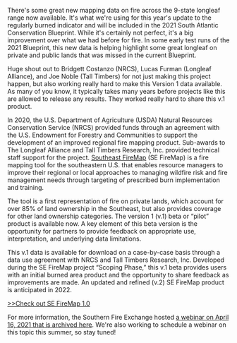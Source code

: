 There's some great new mapping data on fire across the 9-state longleaf range now available. It's what we're using for this year's update to the regularly burned indicator and will be included in the 2021 South Atlantic Conservation Blueprint. While it's certainly not perfect, it's a big improvement over what we had before for fire. In some early test runs of the 2021 Blueprint, this new data is helping highlight some great longleaf on private and public lands that was missed in the current Blueprint.

Huge shout out to Bridgett Costanzo (NRCS), Lucas Furman (Longleaf Alliance), and Joe Noble (Tall Timbers) for not just making this project happen, but also working really hard to make this Version 1 data available. As many of you know, it typically takes many years before projects like this are allowed to release any results. They worked really hard to share this v.1 product.

In 2020, the U.S. Department of Agriculture (USDA) Natural Resources Conservation Service (NRCS) provided funds through an agreement with the U.S. Endowment for Forestry and Communities to support the development of an improved regional fire mapping product. Sub-awards to The Longleaf Alliance and Tall Timbers Research, Inc. provided technical staff support for the project. [Southeast FireMap](https://landscapepartnership.org/key-issues/wildland-fire/fire-mapping/regional-fire-mapping/se-firemap/) (SE FireMap) is a fire mapping tool for the southeastern U.S. that enables resource managers to improve their regional or local approaches to managing wildfire risk and fire management needs through targeting of prescribed burn implementation and training.

The tool is a first representation of fire on private lands, which account for over 85% of land ownership in the Southeast, but also provides coverage for other land ownership categories. The version 1 (v.1) beta or “pilot” product is available now. A key element of this beta version is the opportunity for partners to provide feedback on appropriate use, interpretation, and underlying data limitations.

This v.1 data is available for download on a case-by-case basis through a data use agreement with NRCS and Tall Timbers Research, Inc. Developed during the SE FireMap project “Scoping Phase,” this v.1 beta provides users with an initial burned area product and the opportunity to share feedback as improvements are made. An updated and refined (v.2) SE FireMap product is anticipated in 2022.

[>>Check out SE FireMap 1.0](https://landscapepartnership.org/key-issues/wildland-fire/fire-mapping/regional-fire-mapping/se-firemap/)

For more information, the Southern Fire Exchange hosted [a webinar on April 16, 2021 that is archived here](https://southernfireexchange.org/sfe-webinar-recording-available-introduction-to-the-se-firemap-a-new-tool-to-map-fires-across-the-south/). We're also working to schedule a webinar on this topic this summer, so stay tuned!





